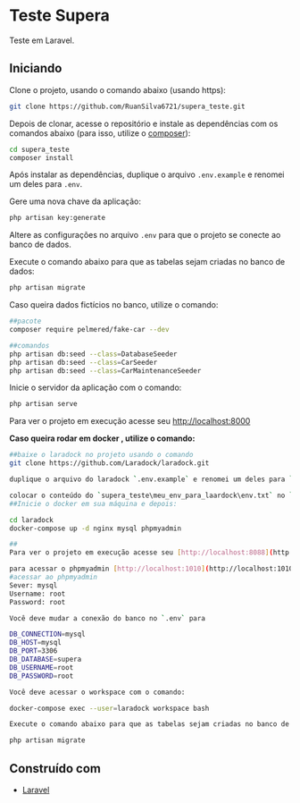 # Teste Supera

Teste em Laravel. 

## Iniciando

Clone o projeto, usando o comando abaixo (usando https):

```bash
git clone https://github.com/RuanSilva6721/supera_teste.git
```

Depois de clonar, acesse o repositório e instale as dependências com os comandos abaixo (para isso, utilize o [composer](https://getcomposer.org/)):

```bash
cd supera_teste
composer install
```

Após instalar as dependências, duplique o arquivo `.env.example` e renomei um deles para `.env`.

Gere uma nova chave da aplicação:

```bash
php artisan key:generate
```

Altere as configurações no arquivo `.env` para que o projeto se conecte ao banco de dados.

Execute o comando abaixo para que as tabelas sejam criadas no banco de dados:

```bash
php artisan migrate
```

Caso queira dados fictícios no banco, utilize o comando:

```bash
##pacote
composer require pelmered/fake-car --dev

##comandos
php artisan db:seed --class=DatabaseSeeder
php artisan db:seed --class=CarSeeder
php artisan db:seed --class=CarMaintenanceSeeder
```

Inicie o servidor da aplicação com o comando:

```bash
php artisan serve
```
Para ver o projeto em execução acesse seu [http://localhost:8000](http://localhost:8000)



**Caso queira rodar em docker , utilize o comando:**

```bash
##baixe o laradock no projeto usando o comando
git clone https://github.com/Laradock/laradock.git

duplique o arquivo do laradock `.env.example` e renomei um deles para `.env`.

colocar o conteúdo do `supera_teste\meu_env_para_laardock\env.txt` no `.env` do laradock
##Inicie o docker em sua máquina e depois:

cd laradock
docker-compose up -d nginx mysql phpmyadmin

##
Para ver o projeto em execução acesse seu [http://localhost:8088](http://localhost:8088)

para acessar o phpmyadmin [http://localhost:1010](http://localhost:1010)
#acessar ao phpmyadmin
Sever: mysql
Username: root
Password: root

Você deve mudar a conexão do banco no `.env` para

DB_CONNECTION=mysql
DB_HOST=mysql
DB_PORT=3306
DB_DATABASE=supera
DB_USERNAME=root
DB_PASSWORD=root

Você deve acessar o workspace com o comando:

docker-compose exec --user=laradock workspace bash

Execute o comando abaixo para que as tabelas sejam criadas no banco de dados:

php artisan migrate

```







## Construído com

* [Laravel](https://laravel.com/)
